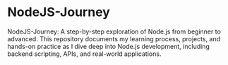 # NodeJS-Journey
 NodeJS-Journey: A step-by-step exploration of Node.js from beginner to advanced. This repository documents my learning process, projects, and hands-on practice as I dive deep into Node.js development, including backend scripting, APIs, and real-world applications.
